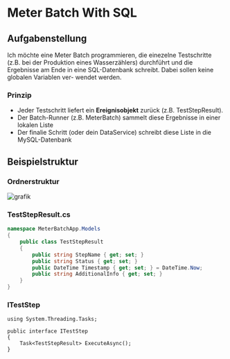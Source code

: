 <h1>Meter Batch With SQL</h1>

<h2>Aufgabenstellung</h2>

Ich möchte eine Meter Batch programmieren, die einezelne Testschritte (z.B. bei der Produktion eines Wasserzählers)
durchführt und die Ergebnisse am Ende in eine SQL-Datenbank schreibt. Dabei sollen keine globalen Variablen ver-
wendet werden.

<h3>Prinzip</h3>

- Jeder Testschritt liefert ein **Ereignisobjekt** zurück (z.B. TestStepResult).
- Der Batch-Runner (z.B. MeterBatch) sammelt diese Ergebnisse in einer lokalen Liste
- Der finalie Schritt (oder dein DataService) schreibt diese Liste in die MySQL-Datenbank

<h2>Beispielstruktur</h2>

<h3>Ordnerstruktur</h3>

![grafik](https://github.com/user-attachments/assets/b306ba2a-e0ae-417e-adf9-de1781ca22f3)

<h3>TestStepResult.cs</h3>

```csharp
namespace MeterBatchApp.Models
{
    public class TestStepResult
    {
        public string StepName { get; set; }
        public string Status { get; set; }
        public DateTime Timestamp { get; set; } = DateTime.Now;
        public string AdditionalInfo { get; set; }
    }
}
```

<h3>ITestStep</h3>

```charp
using System.Threading.Tasks;

public interface ITestStep
{
    Task<TestStepResult> ExecuteAsync();
}
```

